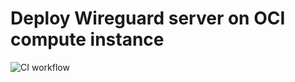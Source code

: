 # Deploy Wireguard server on OCI compute instance

![CI workflow](https://github.com/randsw/oci-wireguard/actions/workflows/molecule-ci.yaml/badge.svg)
